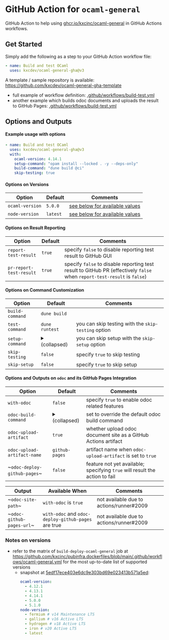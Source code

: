 # GitHub Action for `ocaml-general`
GitHub Action to help using [ghcr.io/kxcinc/ocaml-general](https://github.com/kxcinc/pubinfra.dockerfiles/pkgs/container/ocaml-general) in GitHub Actions workflows.

## Get Started

Simply add the following as a step to your GitHub Action workflow file:
```yaml
- name: Build and test OCaml
  uses: kxcdev/ocaml-general-gha@v3
```

A template / sample repository is available: https://github.com/kxcdev/ocaml-general-gha-template
- full example of workflow definition: [.github/workflows/build-test.yml](https://github.com/kxcdev/ocaml-general-gha-template/blob/main/.github/workflows/build-test.yml)
- another example which builds odoc documents and uploads the result to GitHub Pages: [.github/workflows/build-test.yml](https://github.com/kxcdev/ocaml-general-gha-template/blob/main/.github/workflows/odoc-github-pages.yml)

## Options and Outputs

#### Example usage with options
```yaml
- name: Build and test OCaml
  uses: kxcdev/ocaml-general-gha@v3
  with:
    ocaml-version: 4.14.1
    setup-command: "opam install --locked . -y --deps-only"
    build-command: "dune build @ci"
    skip-testing: true
```

#### Options on Versions
| Option | Default | Comments |
|---|---|---|
| `ocaml-version` | `5.0.0` | [see below for available values](#notes-on-versions) |
| `node-version` | `latest` | [see below for available values](#notes-on-versions) |

#### Options on Result Reporting
| Option | Default | Comments |
|---|---|---|
| `report-test-result` | `true` | specify `false` to disable reporting test result to GitHub GUI |
| `pr-report-test-result` | `true` | specify `false` to disable reporting test result to GitHub PR (effectively `false` when `report-test-result` is `false`) |

#### Options on Command Customization
| Option | Default | Comments |
|---|---|---|
| `build-command` | `dune build` |  |
| `test-command` | `dune runtest` |  you can skip testing with the `skip-testing` option |
| `setup-command` | <details><summary>(collapsed)</summary>`opam install . --yes --deps-only --with-test --verbose`</details> | you can skip setup with the `skip-setup` option |
| `skip-testing` | `false` | specify `true` to skip testing |
| `skip-setup` | `false` |  specify `true` to skip setup |

#### Options and Outputs on `odoc` and its GitHub Pages Integration
| Option | Default | Comments |
|---|---|---|
| `with-odoc` | `false` | specify `true` to enable odoc related features |
| `odoc-build-command` | <details><summary>(collapsed)</summary>`opam exec -- dune build @doc`</details> | set to override the default odoc build command |
| `odoc-upload-artifact` | `true` | whether upload odoc document site as a GitHub Actions artifact |
| `odoc-upload-artifact-name` | `github-pages` | artifact name when `odoc-upload-artifact` is set to `true` |
| ~`odoc-deploy-github-pages`~ | `false` | feature not yet available; specifying `true` will result the action to fail |

| Output | Available When | Comments |
|---|---|---|
| ~`odoc-site-path`~ | `with-odoc` is `true` | not available due to actions/runner#2009 |
| ~`odoc-github-pages-url`~ | `with-odoc` and `odoc-deploy-github-pages` are true | not available due to actions/runner#2009 |

### Notes on versions
- refer to the matrix of `build-deploy-ocaml-general` job at https://github.com/kxcinc/pubinfra.dockerfiles/blob/main/.github/workflows/ocaml-general.yml
  for the most up-to-date list of supported versions
  - snapshot at [5edf17ece403e6dc9e303bd69e023413b571a5ed](https://github.com/kxcinc/pubinfra.dockerfiles/blob/5edf17ece403e6dc9e303bd69e023413b571a5ed/.github/workflows/ocaml-general.yml#L93-L108):
    ```yaml
    ocaml-version:
      - 4.12.1
      - 4.13.1
      - 4.14.1
      - 5.0.0
      - 5.1.0
    node-version:
      - fermium # v14 Maintenance LTS
      - gallium # v16 Active LTS
      - hydrogen # v18 Active LTS
      - iron # v20 Active LTS
      - latest
    ```

